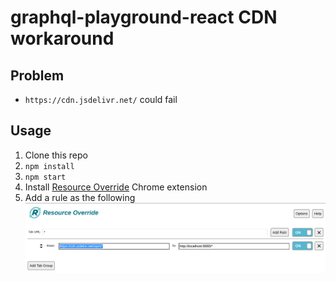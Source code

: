 # graphql-playground-react CDN workaround

## Problem
* `https://cdn.jsdelivr.net/` could fail

## Usage
1. Clone this repo
2. `npm install`
3. `npm start`
4. Install [Resource Override](https://chrome.google.com/webstore/detail/resource-override/pkoacgokdfckfpndoffpifphamojphii/) Chrome extension
5. Add a rule as the following
![Resource Override Config](/assets/resource-override-config.png)
